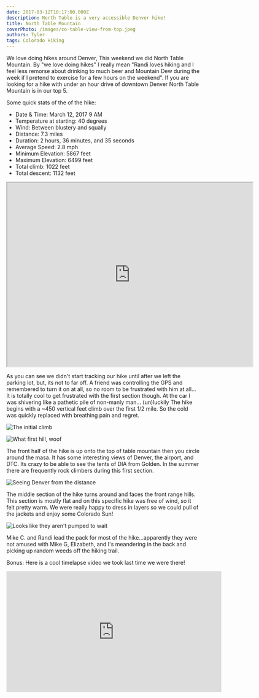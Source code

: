 ```yaml
---
date: 2017-03-12T18:17:00.000Z 
description: North Table is a very accessible Denver hike!
title: North Table Mountain
coverPhoto: /images/co-table-view-from-top.jpeg
authors: Tyler
tags: Colorado Hiking
---
```

We love doing hikes around Denver, This weekend we did North Table Mountain. By "we love doing hikes" I really mean "Randi loves hiking and I feel less remorse about drinking to much beer and Mountain Dew during the week if I pretend to exercise for a few hours on the weekend". If you are looking for a hike with under an hour drive of downtown Denver North Table Mountain is in our top 5. 

Some quick stats of the of the hike:

* Date & Time: March 12, 2017 9 AM
* Temperature at starting: 40 degrees 
* Wind: Between blustery and squally
* Distance: 7.3 miles
* Duration: 2 hours, 36 minutes, and 35 seconds
* Average Speed: 2.8 mph
* Minimum Elevation: 5867 feet
* Maximum Elevation: 6499 feet
* Total climb: 1022 feet
* Total descent: 1132 feet

<iframe src="https://www.google.com/maps/d/embed?mid=1mILyP3JNyc6YMfjTXd_YSsBZMBg&hl=en" width="640" height="480"></iframe>

As you can see we didn't start tracking our hike until after we left the parking lot, but, its not to far off. A friend was controlling the GPS and remembered to turn it on at all, so no room to be frustrated with him at all... It is totally cool to get frustrated with the first section though. At the car I was shivering like a pathetic pile of non-manly man... (un)luckily The hike begins with a ~450 vertical feet climb over the first 1/2 mile. So the cold was quickly replaced with breathing pain and regret.

![The initial climb](/images/co-table-climb.jpeg)

![What first hill,  woof ](/images/co-table-elevation.png)

The front half of the hike is up onto the top of table mountain then you circle around the masa. It has some interesting views of Denver, the airport, and DTC. Its crazy to be able to see the tents of DIA from Golden. In the summer there are frequently rock climbers during this first section.

![Seeing Denver from the distance](/images/co-table-view-from-top.jpeg)

The middle section of the hike turns around and faces the front range hills. This section is mostly flat and on this specific hike was free of wind, so it felt pretty warm. We were really happy to dress in layers so we could pull of the jackets and enjoy some Colorado Sun!

![Looks like they aren't pumped to wait](/images/co-table-waiting.jpeg)

Mike C. and Randi lead the pack for most of the hike...apparently they were not amused with Mike G, Elizabeth, and I's meandering in the back and picking up random weeds off the hiking trail.  

Bonus: Here is a cool timelapse video we took last time we were there!

<iframe width="560" height="315" src="https://www.youtube.com/embed/L68x8-E4HdQ" frameborder="0" allowfullscreen alt="test"></iframe>